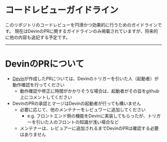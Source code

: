 # コードレビューガイドライン

このリポジトリのコードレビューを円滑かつ効果的に行うためのガイドラインです。
現在はDevinのPRに関するガイドラインのみ掲載されていますが、将来的に他の内容も追記する予定です。

---

# DevinのPRについて
* [Devin](https://devin.ai/)が作成したPRについては、Devinのトリガーを引いた人（起動者）が動作確認を行ってください
    * 動作確認や修正に時間がかかりそうな場合は、起動者がその旨をgithub上にコメントしてください
* DevinのPRの承認とマージはDevinの起動者が行っても構いません
  * 必要に応じて、他のメンテナーをレビュワーに追加してください
    * e.g. フロントエンド側の機能をDevinに実装してもらったが、トリガーを引いた人のフロントの知識が浅い場合など
  * メンテナーは、レビュアーに追加されるまでDevinのPRは確認する必要はありません